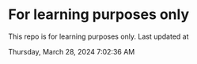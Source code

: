 # For learning purposes only
This repo is for learning purposes only.
Last updated at

Thursday, March 28, 2024 7:02:36 AM

